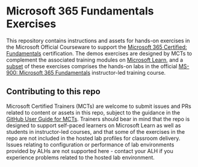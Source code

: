 # Microsoft 365 Fundamentals Exercises

This repository contains instructions and assets for hands-on exercises in the Microsoft Official Courseware to support the [Microsoft 365 Certified: Fundamentals](https://learn.microsoft.com/en-us/credentials/certifications/microsoft-365-fundamentals/) certification. The demos exercises are designed by MCTs to complement the associated training modules on [Microsoft Learn](https://learn.microsoft.com/training), and a <u>subset</u> of these exercises comprises the hands-on labs in the official [MS-900: Microsoft 365 Fundamentals](https://learn.microsoft.com/en-us/shows/on-demand-instructor-led-training-series/?terms=MS-900) instructor-led training course.

## Contributing to this repo

Microsoft Certified Trainers (MCTs) are welcome to submit issues and PRs related to content or assets in this repo, subject to the guidance in the [GitHub User Guide for MCTs](https://microsoftlearning.github.io/MCT-User-Guide/). Trainers should bear in mind that the repo is designed to support self-paced learners on Microsoft Learn as well as students in instructor-led courses, and that some of the exercises in the repo are not included in the hosted lab profiles for classroom delivery. Issues relating to configuration or performance of lab environments provided by ALHs are not supported here - contact your ALH if you experience problems related to the hosted lab environment.
